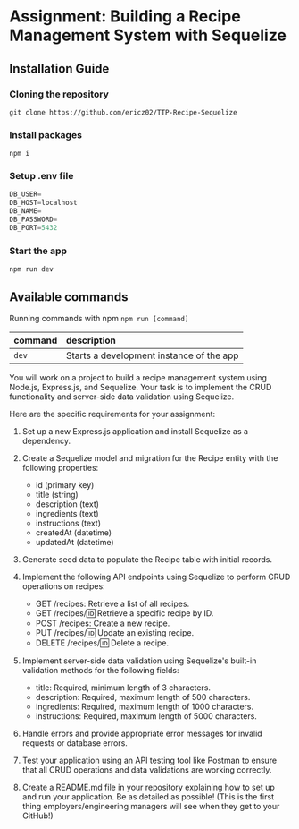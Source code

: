 # Assignment: Building a Recipe Management System with Sequelize

## Installation Guide

### Cloning the repository

```shell
git clone https://github.com/ericz02/TTP-Recipe-Sequelize
```

### Install packages

```shell
npm i
```

### Setup .env file


```js
DB_USER=
DB_HOST=localhost
DB_NAME=
DB_PASSWORD=
DB_PORT=5432

```

### Start the app

```shell
npm run dev
```

## Available commands

Running commands with npm `npm run [command]`

| command         | description                              |
| :-------------- | :--------------------------------------- |
| `dev`           | Starts a development instance of the app |

You will work on a project to build a recipe management system using Node.js, Express.js, and Sequelize. Your task is to implement the CRUD functionality and server-side data validation using Sequelize.

Here are the specific requirements for your assignment:

1. Set up a new Express.js application and install Sequelize as a dependency.

2. Create a Sequelize model and migration for the Recipe entity with the following properties:
   - id (primary key)
   - title (string)
   - description (text)
   - ingredients (text)
   - instructions (text)
   - createdAt (datetime)
   - updatedAt (datetime)

3. Generate seed data to populate the Recipe table with initial records.

4. Implement the following API endpoints using Sequelize to perform CRUD operations on recipes:
   - GET /recipes: Retrieve a list of all recipes.
   - GET /recipes/:id: Retrieve a specific recipe by ID.
   - POST /recipes: Create a new recipe.
   - PUT /recipes/:id: Update an existing recipe.
   - DELETE /recipes/:id: Delete a recipe.

5. Implement server-side data validation using Sequelize's built-in validation methods for the following fields:
   - title: Required, minimum length of 3 characters.
   - description: Required, maximum length of 500 characters.
   - ingredients: Required, maximum length of 1000 characters.
   - instructions: Required, maximum length of 5000 characters.

6. Handle errors and provide appropriate error messages for invalid requests or database errors.

7. Test your application using an API testing tool like Postman to ensure that all CRUD operations and data validations are working correctly.

8. Create a README.md file in your repository explaining how to set up and run your application. Be as detailed as possible! (This is the first thing employers/engineering managers will see when they get to your GitHub!)
